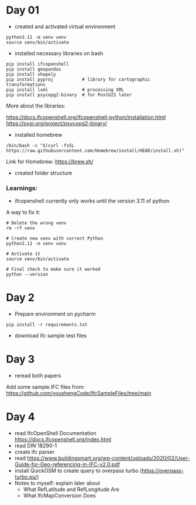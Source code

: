 # Day 01

- created and activated virtual environment

```
python3.11 -m venv venv
source venv/bin/activate
```


- installed necessary libraries on bash

```
pip install ifcopenshell
pip install geopandas
pip install shapely
pip install pyproj           # library for cartographic transformations
pip install lxml             # processing XML
pip install psycopg2-binary  # for PostGIS later
```
More about the libraries: 

https://docs.ifcopenshell.org/ifcopenshell-python/installation.html
https://pypi.org/project/psycopg2-binary/
- installed homebrew
```
/bin/bash -c "$(curl -fsSL https://raw.githubusercontent.com/Homebrew/install/HEAD/install.sh)"
```
Link for Homebrew: https://brew.sh/
- created folder structure

### Learnings: 
- ifcopenshell currently only works until the version 3.11 of python

A way to fix it:
```
# Delete the wrong venv
rm -rf venv

# Create new venv with correct Python
python3.11 -m venv venv

# Activate it
source venv/bin/activate

# Final check to make sure it worked
python --version
```

# Day 2

- Prepare environment on pycharm

```
pip install -r requirements.txt
```

- download ifc sample test files

# Day 3
- reread both papers

Add some sample IFC files from:
https://github.com/youshengCode/IfcSampleFiles/tree/main

# Day 4
- read IfcOpenShell Documentation https://docs.ifcopenshell.org/index.html
- read DIN 18290-1
- create ifc parser
- read https://www.buildingsmart.org/wp-content/uploads/2020/02/User-Guide-for-Geo-referencing-in-IFC-v2.0.pdf
- install QuickOSM to create query to overpass turbo (https://overpass-turbo.eu/)
- Notes to myself: explain later about 
  - What RefLatitude and RefLongitude Are
  - What IfcMapConversion Does